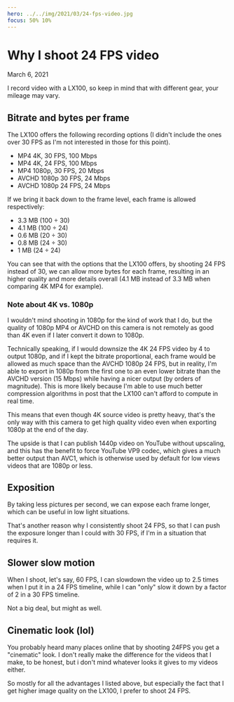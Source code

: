 ```yaml
---
hero: ../../img/2021/03/24-fps-video.jpg
focus: 50% 10%
---
```


# Why I shoot 24 FPS video
March 6, 2021

I record video with a LX100, so keep in mind that with different gear,
your mileage may vary.

## Bitrate and bytes per frame

The LX100 offers the following recording options (I didn't include the
ones over 30 FPS as I'm not interested in those for this point).

* MP4 4K, 30 FPS, 100 Mbps
* MP4 4K, 24 FPS, 100 Mbps
* MP4 1080p, 30 FPS, 20 Mbps
* AVCHD 1080p 30 FPS, 24 Mbps
* AVCHD 1080p 24 FPS, 24 Mbps

If we bring it back down to the frame level, each frame is allowed
respectively:

* 3.3 MB (100 &divide; 30)
* 4.1 MB (100 &divide; 24)
* 0.6 MB (20 &divide; 30)
* 0.8 MB (24 &divide; 30)
* 1 MB (24 &divide; 24)

You can see that with the options that the LX100 offers, by shooting 24
FPS instead of 30, we can allow more bytes for each frame, resulting in
an higher quality and more details overall (4.1 MB instead of
3.3 MB when comparing 4K MP4 for example).

### Note about 4K vs. 1080p

I wouldn't mind shooting in 1080p for the kind of work that I do, but
the quality of 1080p MP4 or AVCHD on this camera is not remotely as good
than 4K even if I later convert it down to 1080p.

Technically speaking, if I would downsize the 4K 24 FPS video by 4 to
output 1080p, and if I kept the bitrate proportional, each frame would
be allowed as much space than the AVCHD 1080p 24 FPS, but in reality,
I'm able to export in 1080p from the first one to an even lower bitrate
than the AVCHD version (15 Mbps) while having a nicer output (by orders
of magnitude). This is more likely because I'm able to use much better
compression algorithms in post that the LX100 can't afford to compute in
real time.

This means that even though 4K source video is pretty heavy, that's the
only way with this camera to get high quality video even when exporting
1080p at the end of the day.

The upside is that I can publish 1440p video on YouTube without
upscaling, and this has the benefit to force YouTube VP9 codec, which
gives a much better output than AVC1, which is otherwise used by default
for low views videos that are 1080p or less.

## Exposition

By taking less pictures per second, we can expose each frame longer,
which can be useful in low light situations.

That's another reason why I consistently shoot 24 FPS, so that I can
push the exposure longer than I could with 30 FPS, if I'm in a situation
that requires it.

## Slower slow motion

When I shoot, let's say, 60 FPS, I can slowdown the video up to 2.5
times when I put it in a 24 FPS timeline, while I can "only" slow it
down by a factor of 2 in a 30 FPS timeline.

Not a big deal, but might as well.

## Cinematic look (lol)

You probably heard many places online that by shooting 24FPS you get a
"cinematic" look. I don't really make the difference for the videos that
I make, to be honest, but i don't mind whatever looks it gives to my
videos either.

So mostly for all the advantages I listed above, but especially the fact
that I get higher image quality on the LX100, I prefer to shoot 24 FPS.
